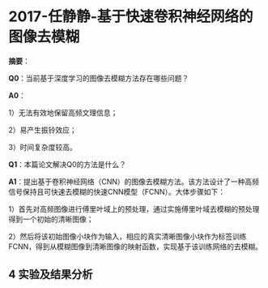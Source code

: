 # 2017-任静静-基于快速卷积神经网络的图像去模糊

**摘要**：

**Q0**：当前基于深度学习的图像去模糊方法存在哪些问题？

**A0**：

1）无法有效地保留高频文理信息；

2）易产生振铃效应；

3）时间复杂度较高。

**Q1**：本篇论文解决Q0的方法是什么？

**A1**：提出基于卷积神经网络（CNN）的图像去模糊方法。该方法设计了一种高频信号保持且可快速去模糊的快速CNN模型（FCNN）。大体步骤如下：

1）首先对高频图像进行傅里叶域上的预处理，通过实施傅里叶域去模糊的预处理得到一个初始的清晰图像；

2）然后将该初始图像小块作为输入，相应的真实清晰图像小块作为标签训练FCNN，得到从模糊图像到清晰图像的映射函数，实现基于该训练网络的去模糊。

## 4 实验及结果分析

